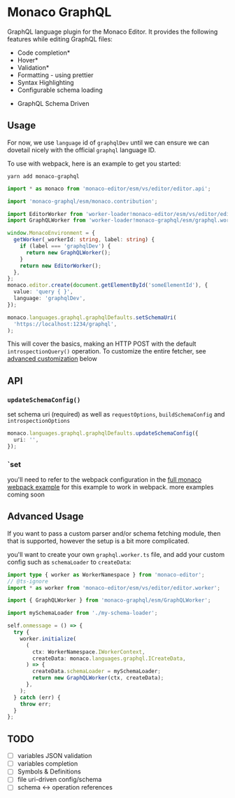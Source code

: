 # Monaco GraphQL

GraphQL language plugin for the Monaco Editor. It provides the following features while editing GraphQL files:

- Code completion\*
- Hover\*
- Validation\*
- Formatting - using prettier
- Syntax Highlighting
- Configurable schema loading

* GraphQL Schema Driven

## Usage

For now, we use `language` id of `graphqlDev` until we can ensure we can dovetail nicely with the official `graphql` language ID.

To use with webpack, here is an example to get you started:

```shell
yarn add monaco-graphql
```

```ts
import * as monaco from 'monaco-editor/esm/vs/editor/editor.api';

import 'monaco-graphql/esm/monaco.contribution';

import EditorWorker from 'worker-loader!monaco-editor/esm/vs/editor/editor.worker';
import GraphQLWorker from 'worker-loader!monaco-graphql/esm/graphql.worker';

window.MonacoEnvironment = {
  getWorker(_workerId: string, label: string) {
    if (label === 'graphqlDev') {
      return new GraphQLWorker();
    }
    return new EditorWorker();
  },
};
monaco.editor.create(document.getElementById('someElementId'), {
  value: 'query { }',
  language: 'graphqlDev',
});

monaco.languages.graphql.graphqlDefaults.setSchemaUri(
  'https://localhost:1234/graphql',
);
```

This will cover the basics, making an HTTP POST with the default `introspectionQuery()` operation. To customize the entire fetcher, see [advanced customization]() below

## API

### `updateSchemaConfig()`

set schema uri (required) as well as `requestOptions`, `buildSchemaConfig` and `introspectionOptions`

```ts
monaco.languages.graphql.graphqlDefaults.updateSchemaConfig({
  uri: '',
});
```

### `set

you'll need to refer to the webpack configuration in the [full monaco webpack example](/examples/monaco-graphql-webpack#readme) for this example to work in webpack.
more examples coming soon

## Advanced Usage

If you want to pass a custom parser and/or schema fetching module, then that is supported, however the setup is a bit more complicated.

you'll want to create your own `graphql.worker.ts` file, and add your custom config such as `schemaLoader` to `createData`:

```ts
import type { worker as WorkerNamespace } from 'monaco-editor';
// @ts-ignore
import * as worker from 'monaco-editor/esm/vs/editor/editor.worker';

import { GraphQLWorker } from 'monaco-graphql/esm/GraphQLWorker';

import mySchemaLoader from './my-schema-loader';

self.onmessage = () => {
  try {
    worker.initialize(
      (
        ctx: WorkerNamespace.IWorkerContext,
        createData: monaco.languages.graphql.ICreateData,
      ) => {
        createData.schemaLoader = mySchemaLoader;
        return new GraphQLWorker(ctx, createData);
      },
    );
  } catch (err) {
    throw err;
  }
};
```

## TODO

- [ ] variables JSON validation
- [ ] variables completion
- [ ] Symbols & Definitions
- [ ] file uri-driven config/schema
- [ ] schema <-> operation references
